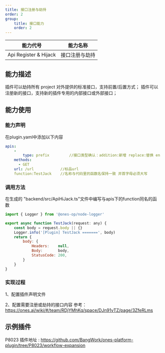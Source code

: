 ```yaml
---
title: 接口注册与劫持
order: 2
group:
    title: 接口能力
    order: 2
---
```


|       能力代号        |    能力名称    |
| :-------------------: | :------------: |
| Api Register & Hijack | 接口注册与劫持 |


## 能力描述
插件可以劫持所有 project 对外提供的标准接口，支持前置/后置方式；
插件可以注册新的接口，支持新的插件专用的内部接口或外部接口；

## 能力使用

### 能力声明

在plugin.yaml中添加以下内容

```yaml
apis:
	-  
		type: prefix         //接口类型确认：addition:新增 replace:替换 enhance:增强 prefix:前置 suffix:后置
    methods:
      - GET
    url: /url            //标品url
    function:TestJack    //名称与代码里的函数名保持一致 并首字母必须大写
```

### 调用方法

在生成的 "backend/src/ApiHiJack.ts"文件中编写与apis下的function同名的函数

```javascript
import { Logger } from '@ones-op/node-logger'

export async function TestJack(request: any) {
	const body = request.body || {}
	Logger.info('[Plugin] TestJack =======', body)
	return {
		body: {
			Headers:    null,
			Body:       body,
			StatusCode: 200,
		}
	}
}
```






### 实现过程
1、配置插件声明文件 

2、配置需要注册或劫持的接口内容
参考：https://ones.ai/wiki/#/team/RDjYMhKq/space/DJn91vTZ/page/3ZfeRLms



## 示例插件

P8023 插件地址 : https://github.com/BangWork/ones-platform-plugin/tree/P8023/workflow-expansion